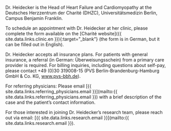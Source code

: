 Dr. Heidecker is the Head of Heart Failure and Cardiomyopathy at the Deutsches Herzzentrum der Charité (DHZC), Universitätsmedizin Berlin, Campus Benjamin Franklin.

To schedule an appointment with Dr. Heidecker at her clinic, please complete the form available on the [Charité website]({{ site.data.links.clinic.en }}){:target=”\_blank”} (the form is in German, but it can be filled out in English).

Dr. Heidecker accepts all insurance plans. For patients with general insurance, a referral (in German: Überweisungsschein) from a primary care provider is required. For billing inquiries, including questions about self-pay, please contact +49 (0)30 319008-15 (PVS Berlin-Brandenburg-Hamburg GmbH & Co. KG, www.pvs-bbh.de).

For referring physicians: Please email [{{ site.data.links.referring_physicians.email }}](mailto:{{ site.data.links.referring_physicians.email }}) with a brief description of the case and the patient’s contact information.

For those interested in joining Dr. Heidecker’s research team, please reach out via email: [{{ site.data.links.research.email }}](mailto:{{ site.data.links.research.email }}).
